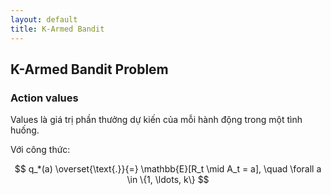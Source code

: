 ```yaml
---
layout: default
title: K-Armed Bandit
---
```


<script type="text/javascript" async
  src="https://cdn.jsdelivr.net/npm/mathjax@3/es5/tex-mml-chtml.js">
</script>

## K-Armed Bandit Problem

### Action values

Values là giá trị phần thưởng dự kiến của mỗi hành động trong một tình huống.

Với công thức:

$$
q_*(a) \overset{\text{.}}{=} \mathbb{E}[R_t \mid A_t = a], \quad \forall a \in \{1, \ldots, k\}
$$
